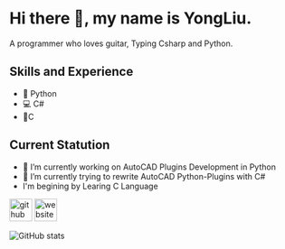 # Hi there 👋, my name is YongLiu.
A programmer who loves guitar, Typing Csharp and Python.

## Skills and Experience
- 🐍 Python
- 💻 C#
- :rocket:C

## Current Statution
- 🔭 I’m currently working on AutoCAD Plugins Development in Python
- 🌱 I’m currently trying to rewrite AutoCAD Python-Plugins with C#
- I'm begining by Learing C Language

  
[<img src='https://cdn.jsdelivr.net/npm/simple-icons@3.0.1/icons/github.svg' alt='github' height='40'>](https://github.com/guitarliu) [<img src='https://cdn.jsdelivr.net/npm/simple-icons@3.0.1/icons/icloud.svg' alt='website' height='40'>](https://guitarliu.github.io/guitarliu.github.io)  

![GitHub stats](https://github-readme-stats.vercel.app/api?username=guitarliu&show_icons=true)
